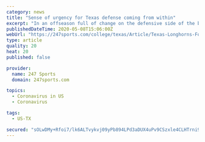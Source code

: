 ```yaml
---
category: news
title: "Sense of urgency for Texas defense coming from within"
excerpt: "In an offseason full of change on the defensive side of the ball, the Longhorns are motivated to be a better defense by taking stock of their shortcomings"
publishedDateTime: 2020-05-08T15:06:00Z
webUrl: "https://247sports.com/college/texas/Article/Texas-Longhorns-Football-Coronavirus-pandemic-sense-of-urgency-defense-within-coaching-changes-Chris-Ash-Caden-Sterns-146921794/"
type: article
quality: 20
heat: 20
published: false

provider:
  name: 247 Sports
  domain: 247sports.com

topics:
  - Coronavirus in US
  - Coronavirus

tags:
  - US-TX

secured: "sOLwDMy+Rfoi7/lk6ALTvykvj09yPb894LPd3aDUX4uPv9CSzxle4CLHTrni9IgBVY7itvSSvhOozNTfXHyphdziGRaZOjU9Laxvz22NcXcP0roelzJPr2tYvIv7JUYBG6Bw0ZF7BktA3FSl71sgoqodYpMm27kgZNELJKNax/Vf06D0ovbWcpisOBLedhXbqMipiZ8FsTfux+pNRlkRZzY4OGo4ClBSl6Fef/CwXL7qIaFd3ybqIpT8fWm7TxH6nTTHWyagdH9Ksertbq/KE0LvB3Tqyt28vz+jOcTZb7q36/mRtaukMG8yFJ5LDStbLKdfNIROp/8mpev9AimG7cAzsBmjp6t+BxZ23wmc1G9qN9oRACa/tGo5F4gtarX+iFbv/1D8556s3iF+7grYtS4+JpJjHQSgRtC5kJ/NPR4LFSLlKhmrhJw4xgOxdzmUUb1q2hefaX5c+JQyEqr49fHxUgdIUeOpHWqlCecRnJM=;+2+eASOE+48bOhhjbA4/Fw=="
---
```


